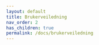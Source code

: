 ```yaml
---
layout: default
title: Brukerveiledning
nav_order: 2
has_children: true
permalink: /docs/brukerveiledning
---
```


